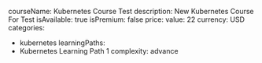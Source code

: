 courseName: Kubernetes Course Test
description: New Kubernetes Course For Test
isAvailable: true
isPremium: false
price: 
  value: 22
  currency: USD
categories: 
  - kubernetes
learningPaths: 
  - Kubernetes Learning Path 1
complexity: advance
